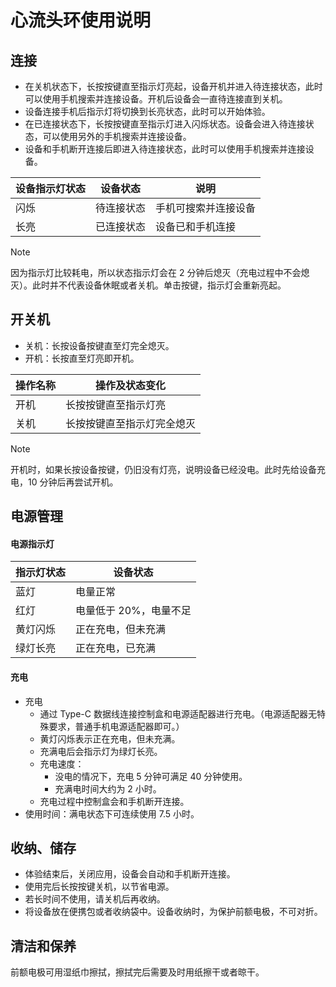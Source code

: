 # 心流头环使用说明
## 连接
* 在关机状态下，长按按键直至指示灯亮起，设备开机并进入待连接状态，此时可以使用手机搜索并连接设备。开机后设备会一直待连接直到关机。
* 设备连接手机后指示灯将切换到长亮状态，此时可以开始体验。
* 在已连接状态下，长按按键直至指示灯进入闪烁状态。设备会进入待连接状态，可以使用另外的手机搜索并连接设备。
* 设备和手机断开连接后即进入待连接状态，此时可以使用手机搜索并连接设备。

| 设备指示灯状态 | 设备状态 | 说明 |
| --- | --- | --- |
| 闪烁 | 待连接状态 | 手机可搜索并连接设备 |
| 长亮 | 已连接状态 | 设备已和手机连接 |

> [!NOTE]
> 因为指示灯比较耗电，所以状态指示灯会在 2 分钟后熄灭（充电过程中不会熄灭）。此时并不代表设备休眠或者关机。单击按键，指示灯会重新亮起。


## 开关机
* 关机：长按设备按键直至灯完全熄灭。
* 开机：长按直至灯亮即开机。


| 操作名称 | 操作及状态变化 |
| --- | --- |
| 开机 | 长按按键直至指示灯亮 |
| 关机 | 长按按键直至指示灯完全熄灭 |

> [!NOTE]
> 开机时，如果长按设备按键，仍旧没有灯亮，说明设备已经没电。此时先给设备充电，10 分钟后再尝试开机。


## 电源管理
#### 电源指示灯

| 指示灯状态 | 设备状态 |
| --- | --- |
| 蓝灯 | 电量正常 |
| 红灯 | 电量低于 20%，电量不足 |
| 黄灯闪烁 | 正在充电，但未充满 |
| 绿灯长亮 | 正在充电，已充满 |

#### 充电
* 充电
    * 通过 Type-C 数据线连接控制盒和电源适配器进行充电。（电源适配器无特殊要求，普通手机电源适配器即可。）
    * 黄灯闪烁表示正在充电，但未充满。
    * 充满电后会指示灯为绿灯长亮。
    * 充电速度：
        * 没电的情况下，充电 5 分钟可满足 40 分钟使用。
        * 充满电时间大约为 2 小时。
    * 充电过程中控制盒会和手机断开连接。
* 使用时间：满电状态下可连续使用 7.5 小时。

## 收纳、储存
* 体验结束后，关闭应用，设备会自动和手机断开连接。
* 使用完后长按按键关机，以节省电源。
* 若长时间不使用，请关机后再收纳。
* 将设备放在便携包或者收纳袋中。设备收纳时，为保护前额电极，不可对折。

## 清洁和保养
前额电极可用湿纸巾擦拭，擦拭完后需要及时用纸擦干或者晾干。